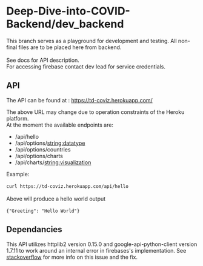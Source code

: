# Deep-Dive-into-COVID-Backend/dev_backend
This branch serves as a playground for development and testing. All non-final files are to be placed here from
backend.<br /> <br />
See docs for API description. <br />
For accessing firebase contact dev lead for service credentials. <br />
## API 

The API can be found at : https://td-coviz.herokuapp.com/ <br />

The above URL may change due to operation constraints of the Heroku platform.<br />
At the moment the available endpoints are:
* /api/hello
* /api/options/<string:datatype>
* /api/options/countries
* /api/options/charts
* /api/charts/<string:visualization>

Example:<br /><br />
`curl https://td-coviz.herokuapp.com/api/hello`<br /><br />
Above will produce a hello world output <br /><br />
`{"Greeting": "Hello World"}`



## Dependancies

This API utilizes httplib2 version 0.15.0 and google-api-python-client version 1.7.11 to work around an internal error in firebases's implementation.
See <a href="https://stackoverflow.com/questions/59815620/gcloud-upload-httplib2-redirectmissinglocation-redirected-but-the-response-is-m">stackoverflow</a> for more info on this issue and the fix.

 
